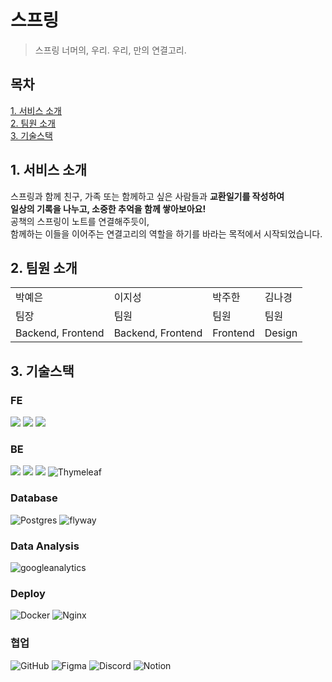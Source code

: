 # 스프링
> 스프링 너머의, 우리. 우리, 만의 연결고리.

<!--

**Here are some ideas to get you started:**

🙋‍♀️ A short introduction - what is your organization all about?
🌈 Contribution guidelines - how can the community get involved?
👩‍💻 Useful resources - where can the community find your docs? Is there anything else the community should know?
🍿 Fun facts - what does your team eat for breakfast?
🧙 Remember, you can do mighty things with the power of [Markdown](https://docs.github.com/github/writing-on-github/getting-started-with-writing-and-formatting-on-github/basic-writing-and-formatting-syntax)
-->

## 목차
[1. 서비스 소개](#1-서비스-소개)<br>
[2. 팀원 소개](#2-팀원-소개)<br>
[3. 기술스택](#3-기술스택)


## 1. 서비스 소개
스프링과 함께 친구, 가족 또는 함께하고 싶은 사람들과 **교환일기를 작성하여<br>일상의 기록을 나누고, 소중한 추억을 함께 쌓아보아요!**<br>
공책의 스프링이 노트를 연결해주듯이,<br>함께하는 이들을 이어주는 연결고리의 역할을 하기를 바라는 목적에서 시작되었습니다.

<!-- TODO: 페르소나 추가 -->

## 2. 팀원 소개
|  |  |  |  |
| --- | --- | --- | --- |
| 박예은 | 이지성 | 박주한 | 김나경 |
| 팀장 | 팀원 | 팀원 | 팀원 |
| Backend, Frontend | Backend, Frontend | Frontend | Design ||

## 3. 기술스택
### FE
<img src="https://img.shields.io/badge/html5-E34F26?style=for-the-badge&logo=html5&logoColor=white"> <img src="https://img.shields.io/badge/css-1572B6?style=for-the-badge&logo=css3&logoColor=white"> <img src="https://img.shields.io/badge/javascript-F7DF1E?style=for-the-badge&logo=javascript&logoColor=black"> 
### BE
<img src="https://img.shields.io/badge/java-007396?style=for-the-badge&logo=OpenJDK&logoColor=white"> <img src="https://img.shields.io/badge/spring-6DB33F?style=for-the-badge&logo=spring&logoColor=white"> <img src="https://img.shields.io/badge/springboot-6DB33F?style=for-the-badge&logo=springboot&logoColor=white"> ![Thymeleaf](https://img.shields.io/badge/Thymeleaf-%23005C0F.svg?style=for-the-badge&logo=Thymeleaf&logoColor=white)
### Database
![Postgres](https://img.shields.io/badge/postgres-%23316192.svg?style=for-the-badge&logo=postgresql&logoColor=white) ![flyway](https://img.shields.io/badge/flyway-CC0200.svg?style=for-the-badge&logo=flyway&logoColor=white) 
<!-- erdcloud -->
### Data Analysis
![googleanalytics](https://img.shields.io/badge/googleanalytics-E37400?style=for-the-badge&logo=googleanalytics&logoColor=white)
### Deploy
![Docker](https://img.shields.io/badge/docker-%230db7ed.svg?style=for-the-badge&logo=docker&logoColor=white) ![Nginx](https://img.shields.io/badge/nginx-%23009639.svg?style=for-the-badge&logo=nginx&logoColor=white)
### 협업
![GitHub](https://img.shields.io/badge/github-%23121011.svg?style=for-the-badge&logo=github&logoColor=white) ![Figma](https://img.shields.io/badge/figma-%23F24E1E.svg?style=for-the-badge&logo=figma&logoColor=white) ![Discord](https://img.shields.io/badge/Discord-%235865F2.svg?style=for-the-badge&logo=discord&logoColor=white) ![Notion](https://img.shields.io/badge/Notion-%23000000.svg?style=for-the-badge&logo=notion&logoColor=white)
